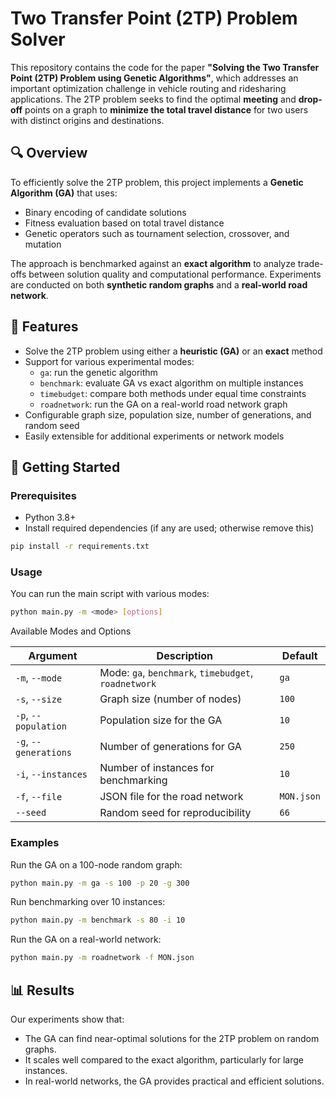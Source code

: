 # Two Transfer Point (2TP) Problem Solver

This repository contains the code for the paper **"Solving the Two Transfer Point (2TP) Problem using Genetic Algorithms"**, which addresses an important optimization challenge in vehicle routing and ridesharing applications. The 2TP problem seeks to find the optimal **meeting** and **drop-off** points on a graph to **minimize the total travel distance** for two users with distinct origins and destinations.

## 🔍 Overview

To efficiently solve the 2TP problem, this project implements a **Genetic Algorithm (GA)** that uses:
- Binary encoding of candidate solutions
- Fitness evaluation based on total travel distance
- Genetic operators such as tournament selection, crossover, and mutation

The approach is benchmarked against an **exact algorithm** to analyze trade-offs between solution quality and computational performance. Experiments are conducted on both **synthetic random graphs** and a **real-world road network**.

## 📌 Features

- Solve the 2TP problem using either a **heuristic (GA)** or an **exact** method
- Support for various experimental modes:
  - `ga`: run the genetic algorithm
  - `benchmark`: evaluate GA vs exact algorithm on multiple instances
  - `timebudget`: compare both methods under equal time constraints
  - `roadnetwork`: run the GA on a real-world road network graph
- Configurable graph size, population size, number of generations, and random seed
- Easily extensible for additional experiments or network models

## 🚀 Getting Started

### Prerequisites

- Python 3.8+
- Install required dependencies (if any are used; otherwise remove this)

```bash
pip install -r requirements.txt
```

### Usage
You can run the main script with various modes:
```bash
python main.py -m <mode> [options]
```

Available Modes and Options

| Argument           | Description                                         | Default     |
|--------------------|-----------------------------------------------------|-------------|
| `-m`, `--mode`     | Mode: `ga`, `benchmark`, `timebudget`, `roadnetwork` | `ga`        |
| `-s`, `--size`     | Graph size (number of nodes)                       | `100`       |
| `-p`, `--population` | Population size for the GA                        | `10`        |
| `-g`, `--generations` | Number of generations for GA                    | `250`       |
| `-i`, `--instances` | Number of instances for benchmarking               | `10`        |
| `-f`, `--file`     | JSON file for the road network                      | `MON.json`  |
| `--seed`           | Random seed for reproducibility                     | `66`        |

### Examples
Run the GA on a 100-node random graph:
```bash
python main.py -m ga -s 100 -p 20 -g 300
```
Run benchmarking over 10 instances:
```bash
python main.py -m benchmark -s 80 -i 10
```
Run the GA on a real-world network:
```bash
python main.py -m roadnetwork -f MON.json
```

## 📊 Results
Our experiments show that:

- The GA can find near-optimal solutions for the 2TP problem on random graphs.
- It scales well compared to the exact algorithm, particularly for large instances.
- In real-world networks, the GA provides practical and efficient solutions.